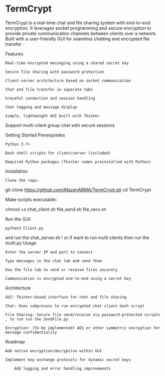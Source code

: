 # TermCrypt
TermCrypt is a real-time chat and file sharing system with end-to-end encryption. It leverages socket programming and secure encryption to provide private communication channels between clients over a network. Built with a user-friendly GUI for seamless chatting and encrypted file transfer.









Features

    Real-time encrypted messaging using a shared secret key

    Secure file sharing with password protection

    Client-server architecture based on socket communication

    Chat and file transfer in separate tabs

    Graceful connection and session handling

    Chat logging and message display

    Simple, lightweight GUI built with Tkinter

   Support multi-client group chat with secure sessions







Getting Started
Prerequisites

    Python 3.7+

    Bash shell scripts for client/server (included)

    Required Python packages (Tkinter comes preinstalled with Python)

Installation

    Clone the repo:

git clone https://github.com/MazenABMA/TermCrypt.git
cd TermCrypt

Make scripts executable:

chmod +x chat_client.sh file_send.sh file_recv.sh

Run the GUI:

    python3 Client.py

and run the chat_server.sh !  or if want to run multi clients then run the multi.py
Usage

    Enter the server IP and port to connect

    Type messages in the chat tab and send them

    Use the file tab to send or receive files securely

    Communication is encrypted end-to-end using a secret key

Architecture

    GUI: Tkinter-based interface for chat and file sharing

    Chat: Uses subprocess to run encrypted chat client bash script

    File Sharing: Secure file send/receive via password-protected scripts , to run run the SendFile.py

    Encryption: (To be implemented) AES or other symmetric encryption for message confidentiality

Roadmap

    Add native encryption/decryption within GUI

    Implement key exchange protocols for dynamic secret keys

        Add logging and error handling improvements